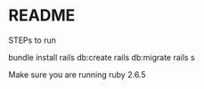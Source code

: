 # README

STEPs to run

bundle install
rails db:create
rails db:migrate
rails s

Make sure you are running ruby 2.6.5

